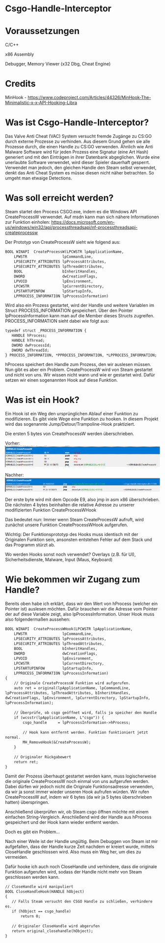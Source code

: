 # Csgo-Handle-Interceptor

# Voraussetzungen
C/C++

x86 Assembly

Debugger, Memory Viewer (x32 Dbg, Cheat Engine)


# Credits
MinHook - https://www.codeproject.com/Articles/44326/MinHook-The-Minimalistic-x-x-API-Hooking-Libra
# Was ist Csgo-Handle-Interceptor?
Das Valve Anti Cheat (VAC) System versucht fremde Zugänge zu CS:GO durch externe Prozesse zu verhinden.
Aus diesem Grund gehen sie alle Prozesse durch, die einen Handle zu CS:GO verwenden. 
Ähnlich wie Anti Malware Software wird für jeden Prozess eine Signatur (eine Art Hash) generiert und mit den Einträgen in ihrer Datenbank abgeglichen.
Wurde eine unerlaubte Software verwendet, wird dieser Spieler dauerhaft gesperrt. Verwendet man jedoch, den gleichen Handle den Steam selbst verwendet, denkt das Anti Cheat System es müsse diesen nicht näher betrachten. So umgeht man etwaige Detections.

# Was soll erreicht werden?
Steam startet den Process CSGO.exe, indem es die Windows API CreateProcessW verwendet. Auf msdn kann man sich nähere Informationen zur Funktion einholen:
https://docs.microsoft.com/en-us/windows/win32/api/processthreadsapi/nf-processthreadsapi-createprocessw

Der Prototyp von CreateProcessW sieht wie folgend aus:
```
BOOL WINAPI  CreateProcessW(LPCWSTR lpApplicationName,
	LPWSTR                lpCommandLine,
	LPSECURITY_ATTRIBUTES lpProcessAttributes,
	LPSECURITY_ATTRIBUTES lpThreadAttributes,
	BOOL                  bInheritHandles,
	DWORD                 dwCreationFlags,
	LPVOID                lpEnvironment,
	LPCWSTR               lpCurrentDirectory,
	LPSTARTUPINFOW        lpStartupInfo,
	LPPROCESS_INFORMATION lpProcessInformation)
 ```
Wird also ein Prozess gestartet, wird der Handle und weitere Variablen im Struct PROCESS_INFORMATION gespeichert. Über den Pointer lpProcessInformation kann man auf die Member dieses Structs zugreifen.
PROCESS_INFORMATION sieht dabei wie folgt aus:
 ```
typedef struct _PROCESS_INFORMATION {
    HANDLE hProcess;
    HANDLE hThread;
    DWORD dwProcessId;
    DWORD dwThreadId;
} PROCESS_INFORMATION, *PPROCESS_INFORMATION, *LPPROCESS_INFORMATION;
 ```
hProcess speichert den Handle zum Prozess, den wir auslesen müssen.
Nun gibt es aber ein Problem. CreateProcessW wird von Steam gestartet und nicht von uns. Wir wissen nicht wann und wie er gestartet wird. Dafür setzen wir einen sogenannten Hook auf diese Funktion.
 
 # Was ist ein Hook?
Ein Hook ist ein Weg den ursprünglichen Ablauf einer Funktion zu modifizieren. Es gibt viele Wege eine Funktion zu hooken. In diesem Projekt wird das sogenannte Jump/Detour/Trampoline-Hook praktiziert.

Die ersten 5 bytes von CreateProcessW werden überschrieben.

Vorher:
![alt text](https://github.com/TarikErguen/Csgo-Handle-Interceptor/blob/master/Vorher.PNG)

Nachher:
![alt text](https://github.com/TarikErguen/Csgo-Handle-Interceptor/blob/master/nachher.PNG)

Der erste byte wird mit dem Opcode E9, also jmp in asm x86 überschrieben.
Die nächsten 4 bytes beinhalten die relative Adresse zu unserer modifizierten Funktion CreateProcessWHook

Das bedeutet nun: Immer wenn Steam CreateProcessW aufruft, wird zunächst unsere Funktion CreateProcessWHook aufgerufen.

Wichtig: Der Funktionsprototyp des Hooks muss identisch mit der Originalen Funktion sein, ansonsten entstehen Fehler auf dem Stack und das Programm stürzt ab.

Wo werden Hooks sonst noch verwendet?
Overlays (z.B. für UI), Sicherheitsdienste, Malware, Input (Maus, Keyboard)

# Wie bekommen wir Zugang zum Handle?
Bereits oben habe ich erklärt, dass wir den Wert von hProcess (welcher ein Pointer ist) auslesen möchten. Dafür brauchen wir die Adresse vom Pointer der auf diese Variable zeigt, also lpProcessInformation.
Unser Hook muss also folgendermaßen aussehen:

```
BOOL WINAPI  CreateProcessWHook(LPCWSTR lpApplicationName,
	LPWSTR                lpCommandLine,
	LPSECURITY_ATTRIBUTES lpProcessAttributes,
	LPSECURITY_ATTRIBUTES lpThreadAttributes,
	BOOL                  bInheritHandles,
	DWORD                 dwCreationFlags,
	LPVOID                lpEnvironment,
	LPCWSTR               lpCurrentDirectory,
	LPSTARTUPINFOW        lpStartupInfo,
	LPPROCESS_INFORMATION lpProcessInformation)
{
	// Originale CreateProcessW Funktion wird aufgerufen.
	auto ret = original(lpApplicationName, lpCommandLine, lpProcessAttributes, lpThreadAttributes, bInheritHandles, dwCreationFlags, lpEnvironment, lpCurrentDirectory, lpStartupInfo, lpProcessInformation);	
	
	// Überprüfe, ob csgo geöffnet wird, falls ja speicher den Handle
	if (wcsstr(lpApplicationName, L"csgo")) {
		csgo_handle		= lpProcessInformation->hProcess;	
		
		// Hook kann entfernt werden. Funktion funktioniert jetzt normal.
		MH_RemoveHook(&CreateProcessW);
	}
	
	// Originaler Rückgabewert
	return ret;
}
 ```
Damit der Prozess überhaupt gestartet werden kann, muss logischerweise die originale CreateProcessW noch einmal von uns aufgerufen werden.
Dabei dürfen wir jedoch nicht die Originale Funktionsadresse verwenden, da wir ja sonst immer wieder unseren Hook aufrufen würden.
Wir rufen CreateProcessW auf, indem wir 6 bytes (da wir ja 5 bytes überschrieben hatten) überspringen. 

Anschließend überprüfen wir, ob Steam csgo öffnen möchte mit einem einfachen String-Vergleich. Anschließend wird der Handle aus hProcess gespeichert und der Hook kann wieder entfernt werden.

Doch es gibt ein Problem...

Nach einer Weile ist der Handle ungültig. Beim Debuggen von Steam ist mir aufgefallen, dass der Handle kurze Zeit nachdem er kreiert wurde, mittels CloseHandle geschlossen wird. Also muss ein Weg her, um dies zu vermeiden.

Dafür hooke ich auch noch CloseHandle und verhindere, dass die originale Funktion aufgerufen wird, sodass der Handle nicht mehr von Steam geschlossen werden kann.

 ```
// CloseHandle wird manipuliert
BOOL CloseHandleHook(HANDLE hObject)
{
	// Falls Steam versucht den CSGO Handle zu schließen, verhindere es.
	if (hObject == csgo_handle)
		return 0;

	// Originaler CloseHandle wird abgerufen
	return original_closehandle(hObject);
}
 ```
